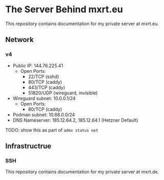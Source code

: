 # The Server Behind mxrt.eu

This repository contains documentation for my private server at mxrt.eu.


## Network

### v4
* Public IP: 144.76.225.41
  * Open Ports: 
    * 22/TCP (sshd)
    * 80/TCP (caddy) 
    * 443/TCP (caddy)
    * 51820/UDP (wireguard, invisible)
* Wireguard subnet: 10.0.0.1/24
  * Open Ports: 
    * 80/TCP (caddy)
* Podman subnet:  10.88.0.0/24
* DNS Nameserver: 185.12.64.2, 185.12.64.1 (Hetzner Default)

TODO: show this as part of `admx status net`



## Infrastructrue

### SSH

This repository contains documentation for my private server at mxrt.de.


